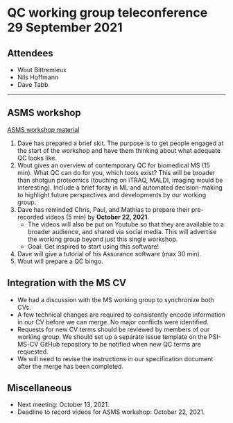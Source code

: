 # QC working group teleconference 29 September 2021

## Attendees

- Wout Bittremieux
- Nils Hoffmann
- Dave Tabb

---

## ASMS workshop

[ASMS workshop material](https://docs.google.com/document/d/1frOR9Z1BZE5ELzl0XznQsPqZWE0IzEEnK9hvsZ87Lds/edit?usp=sharing)

1. Dave has prepared a brief skit. The purpose is to get people engaged at the start of the workshop and have them thinking about what adequate QC looks like.
2. Wout gives an overview of contemporary QC for biomedical MS (15 min). What QC can do for you, which tools exist? This will be broader than shotgun proteomics (touching on iTRAQ, MALDI, imaging would be interesting). Include a brief foray in ML and automated decision-making to highlight future perspectives and developments by our working group.
3. Dave has reminded Chris, Paul, and Mathias to prepare their pre-recorded videos (5 min) by **October 22, 2021**.
    - The videos will also be put on Youtube so that they are available to a broader audience, and shared via social media. This will advertise the working group beyond just this single workshop.
    - Goal: Get inspired to start using this software!
4. Dave will give a tutorial of his Assurance software (max 30 min).
5. Wout will prepare a QC bingo.

## Integration with the MS CV

- We had a discussion with the MS working group to synchronize both CVs.
- A few technical changes are required to consistently encode information in our CV before we can merge. No major conflicts were identified.
- Requests for new CV terms should be reviewed by members of our working group. We should set up a separate issue template on the PSI-MS-CV GitHub repository to be notified when new QC terms are requested.
- We will need to revise the instructions in our specification document after the merge has been completed.

## Miscellaneous

- Next meeting: October 13, 2021.
- Deadline to record videos for ASMS workshop: October 22, 2021.
